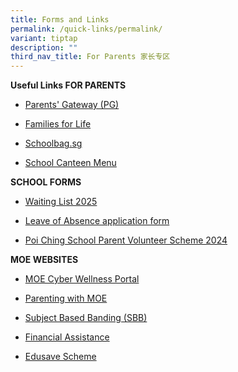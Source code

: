 ```yaml
---
title: Forms and Links
permalink: /quick-links/permalink/
variant: tiptap
description: ""
third_nav_title: For Parents 家长专区
---
```

<p><strong>Useful Links FOR PARENTS</strong>
</p>
<ul data-tight="true" class="tight">
<li>
<p><a href="https://pg.moe.edu.sg/faq" rel="noopener noreferrer nofollow" target="_blank">Parents' Gateway (PG)</a>
</p>
</li>
<li>
<p><a href="https://familiesforlife.sg/Parenting/Pages/Home.aspx?utm_source=SEM&amp;gclid=CjwKCAjw-eKpBhAbEiwAqFL0mvxGyrBe60wD6YPdfD5hHBQkv302vu5TMgiLqGpJmdN--x0kUT1lWxoCDL0QAvD_BwE" rel="noopener noreferrer nofollow" target="_blank">Families for Life</a>
</p>
</li>
<li>
<p><a href="https://www.schoolbag.edu.sg/" rel="noopener noreferrer nofollow" target="_blank">Schoolbag.sg</a>
</p>
</li>
<li>
<p><a href="/files/2025_School_Canteen_Menu_and_Pricing.pdf" rel="noopener noreferrer nofollow" target="_blank">School Canteen Menu</a>
<br>
</p>
</li>
</ul>
<p><strong>SCHOOL FORMS</strong>
</p>
<ul data-tight="true" class="tight">
<li>
<p><a href="https://form.gov.sg/673550f52196d3852439e91b" rel="noopener noreferrer nofollow" target="_blank">Waiting List 2025</a>
</p>
</li>
<li>
<p><a href="https://form.gov.sg/60c02950effdaf0011c8f245" rel="noopener noreferrer nofollow" target="_blank">Leave of Absence application form</a>
</p>
</li>
<li>
<p><a href="/files/Poi_Ching_School_Parent_Volunteer_Scheme_2024.pdf" rel="noopener noreferrer nofollow" target="_blank">Poi Ching School Parent Volunteer Scheme 2024</a> 
<br>
</p>
</li>
</ul>
<p><strong>MOE WEBSITES</strong>
</p>
<ul data-tight="true" class="tight">
<li>
<p><a href="https://www.moe.gov.sg/education-in-sg/our-programmes/cyber-wellness" rel="noopener noreferrer nofollow" target="_blank">MOE Cyber Wellness Portal</a>
</p>
</li>
<li>
<p><a href="https://www.instagram.com/parentingwith.moesg/?utm_medium=copy_link" rel="noopener noreferrer nofollow" target="_blank">Parenting with MOE</a>
</p>
</li>
<li>
<p><a href="https://www.moe.gov.sg/primary/curriculum/subject-based-banding" rel="noopener noreferrer nofollow" target="_blank">Subject Based Banding (SBB)</a>
</p>
</li>
<li>
<p><a href="https://www.moe.gov.sg/financial-matters/financial-assistance" rel="noopener noreferrer nofollow" target="_blank">Financial Assistance</a>
</p>
</li>
<li>
<p><a href="https://www.moe.gov.sg/financial-matters/edusave-account" rel="noopener noreferrer nofollow" target="_blank">Edusave Scheme</a>
</p>
</li>
</ul>
<p></p>